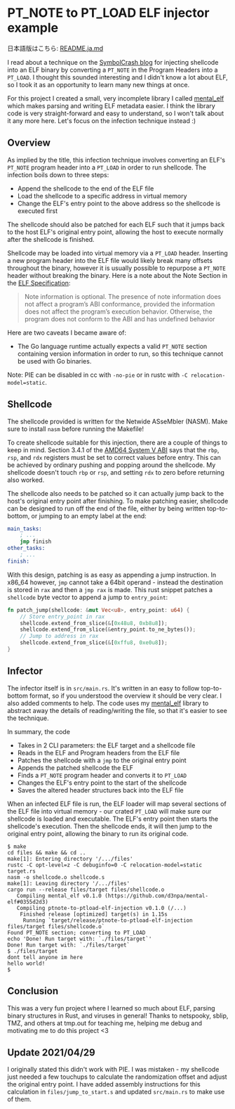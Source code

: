 # PT_NOTE to PT_LOAD ELF injector example

日本語版はこちら: [README.ja.md](README.ja.md)

I read about a technique on the [SymbolCrash blog](https://www.symbolcrash.com/2019/03/27/pt_note-to-pt_load-injection-in-elf/) for injecting shellcode into an ELF binary by converting a `PT_NOTE` in the Program Headers into a `PT_LOAD`. I thought this sounded interesting and I didn't know a lot about ELF, so I took it as an opportunity to learn many new things at once.

For this project I created a small, very incomplete library I called [mental_elf](https://github.com/d3npa/mental-elf) which makes parsing and writing ELF metadata easier. I think the library code is very straight-forward and easy to understand, so I won't talk about it any more here. Let's focus on the infection technique instead :)

## Overview

As implied by the title, this infection technique involves converting an ELF's `PT_NOTE` program header into a `PT_LOAD` in order to run shellcode. The infection boils down to three steps:

- Append the shellcode to the end of the ELF file
- Load the shellcode to a specific address in virtual memory 
- Change the ELF's entry point to the above address so the shellcode is executed first

The shellcode should also be patched for each ELF such that it jumps back to the host ELF's original entry point, allowing the host to execute normally after the shellcode is finished. 

Shellcode may be loaded into virtual memory via a `PT_LOAD` header. Inserting a new program header into the ELF file would likely break many offsets throughout the binary, however it is usually possible to repurpose a `PT_NOTE` header without breaking the binary. Here is a note about the Note Section in the [ELF Specification](http://www.skyfree.org/linux/references/ELF_Format.pdf):

> Note information is optional.  The presence of note information does not affect a program’s ABI conformance, provided the information does not affect the program’s execution behavior.  Otherwise, the program does not conform to the ABI and has undefined behavior

Here are two caveats I became aware of:

- The Go language runtime actually expects a valid `PT_NOTE` section containing version information in order to run, so this technique cannot be used with Go binaries.

Note: PIE can be disabled in cc with `-no-pie` or in rustc with `-C relocation-model=static`.

## Shellcode

The shellcode provided is written for the Netwide ASseMbler (NASM). Make sure to install `nasm` before running the Makefile! 

To create shellcode suitable for this injection, there are a couple of things to keep in mind. Section 3.4.1 of the [AMD64 System V ABI](https://refspecs.linuxfoundation.org/elf/x86_64-abi-0.95.pdf) says that the `rbp`, `rsp`, and `rdx` registers must be set to correct values before entry. This can be achieved by ordinary pushing and popping around the shellcode. My shellcode doesn't touch `rbp` or `rsp`, and setting `rdx` to zero before returning also worked.

The shellcode also needs to be patched so it can actually jump back to the host's original entry point after finishing. To make patching easier, shellcode can be designed to run off the end of the file, either by being written top-to-bottom, or jumping to an empty label at the end:

```nasm
main_tasks:
    ; ...
    jmp finish
other_tasks:
    ; ...
finish:
```

With this design, patching is as easy as appending a jump instruction. In x86_64 however, `jmp` cannot take a 64bit operand - instead the destination is stored in `rax` and then a `jmp rax` is made. This rust snippet patches a `shellcode` byte vector to append a jump to `entry_point`:

```rust
fn patch_jump(shellcode: &mut Vec<u8>, entry_point: u64) {
    // Store entry_point in rax
    shellcode.extend_from_slice(&[0x48u8, 0xb8u8]);
    shellcode.extend_from_slice(&entry_point.to_ne_bytes());
    // Jump to address in rax
    shellcode.extend_from_slice(&[0xffu8, 0xe0u8]);
}
```

## Infector

The infector itself is in `src/main.rs`. It's written in an easy to follow top-to-bottom format, so if you understood the overview it should be very clear. I also added comments to help. The code uses my [mental_elf](https://github.com/d3npa/mental-elf) library to abstract away the details of reading/writing the file, so that it's easier to see the technique.

In summary, the code

- Takes in 2 CLI parameters: the ELF target and a shellcode file
- Reads in the ELF and Program headers from the ELF file
- Patches the shellcode with a `jmp` to the original entry point
- Appends the patched shellcode the ELF
- Finds a `PT_NOTE` program header and converts it to `PT_LOAD`
- Changes the ELF's entry point to the start of the shellcode
- Saves the altered header structures back into the ELF file

When an infected ELF file is run, the ELF loader will map several sections of the ELF file into virtual memory - our crated `PT_LOAD` will make sure our shellcode is loaded and executable. The ELF's entry point then starts the shellcode's execution. Then the shellcode ends, it will then jump to the original entry point, allowing the binary to run its original code.

```
$ make
cd files && make && cd ..
make[1]: Entering directory '/.../files'
rustc -C opt-level=z -C debuginfo=0 -C relocation-model=static target.rs
nasm -o shellcode.o shellcode.s
make[1]: Leaving directory '/.../files'
cargo run --release files/target files/shellcode.o
   Compiling mental_elf v0.1.0 (https://github.com/d3npa/mental-elf#0355d2d3)
   Compiling ptnote-to-ptload-elf-injection v0.1.0 (/...)
    Finished release [optimized] target(s) in 1.15s
     Running `target/release/ptnote-to-ptload-elf-injection files/target files/shellcode.o`
Found PT_NOTE section; converting to PT_LOAD
echo 'Done! Run target with: `./files/target`'
Done! Run target with: `./files/target`
$ ./files/target
dont tell anyone im here
hello world!
$
```

## Conclusion

This was a very fun project where I learned so much about ELF, parsing binary structures in Rust, and viruses in general! Thanks to netspooky, sblip, TMZ, and others at tmp.out for teaching me, helping me debug and motivating me to do this project <3

## Update 2021/04/29

I originally stated this didn't work with PIE. I was mistaken - my shellcode just needed a few touchups to calculate the randomization offset and adjust the original entry point. I have added assembly instructions for this calculation in `files/jump_to_start.s` and updated `src/main.rs` to make use of them. 